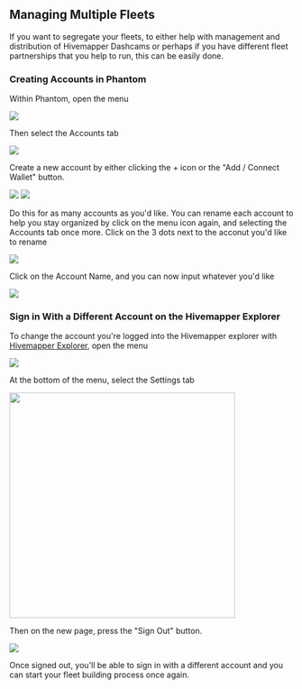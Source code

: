 ## Managing Multiple Fleets

If you want to segregate your fleets, to either help with management and distribution of Hivemapper Dashcams or perhaps if you have different fleet partnerships that you help to run, this can be easily done.

### Creating Accounts in Phantom

Within Phantom, open the menu

<img src=Create-Accounts/08.png>

Then select the Accounts tab

<img src=Create-Accounts/09.png>

Create a new account by either clicking the + icon or the "Add / Connect Wallet" button.

<img src=Create-Accounts/10.png>
<img src=Create-Accounts/11.png>

Do this for as many accounts as you'd like.
You can rename each account to help you stay organized by click on the menu icon again, and selecting the Accounts tab once more.
Click on the 3 dots next to the acconut you'd like to rename

<img src=Create-Accounts/12.png>

Click on the Account Name, and you can now input whatever you'd like

<img src=Create-Accounts/13.png>

### Sign in With a Different Account on the Hivemapper Explorer

To change the account you're logged into the Hivemapper explorer with [Hivemapper Explorer](https://hivemapper.com/explorer), open the menu

<img src=Create-Accounts/14.png> 

At the bottom of the menu, select the Settings tab

<img src=Create-Accounts/35.png height="400px">

Then on the new page, press the "Sign Out" button.

<img src=Create-Accounts/36.png>

Once signed out, you'll be able to sign in with a different account and you can start your fleet building process once again.



